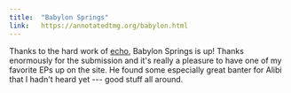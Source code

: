 ```yaml
---
title:  "Babylon Springs"
link:   https://annotatedtmg.org/babylon.html
---
```


Thanks to the hard work of [echo](http://patricklickman.com/), Babylon
Springs is up! Thanks enormously for the submission and it's really a
pleasure to have one of my favorite EPs up on the site. He found some
especially great banter for Alibi that I hadn't heard yet --- good stuff
all around.

